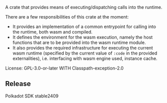 A crate that provides means of executing/dispatching calls into the runtime.

There are a few responsibilities of this crate at the moment:

- It provides an implementation of a common entrypoint for calling into the runtime, both
wasm and compiled.
- It defines the environment for the wasm execution, namely the host functions that are to be
provided into the wasm runtime module.
- It also provides the required infrastructure for executing the current wasm runtime (specified
by the current value of `:code` in the provided externalities), i.e. interfacing with
wasm engine used, instance cache.

License: GPL-3.0-or-later WITH Classpath-exception-2.0


## Release

Polkadot SDK stable2409
